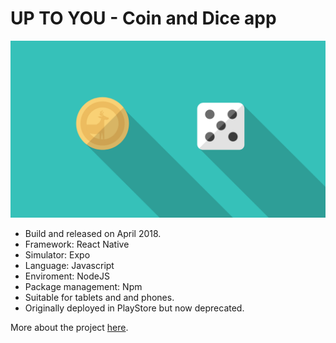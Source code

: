 # __UP TO YOU__ - Coin and Dice app

![uptoYouHeader](/designs/TVbanner.png)

- Build and released on April 2018.
- Framework: React Native
- Simulator: Expo
- Language: Javascript
- Enviroment: NodeJS
- Package management: Npm
- Suitable for tablets and and phones.
- Originally deployed in PlayStore but now deprecated.

More about the project [here](https://seakoala.io/#/docs/projects/upToYou).
